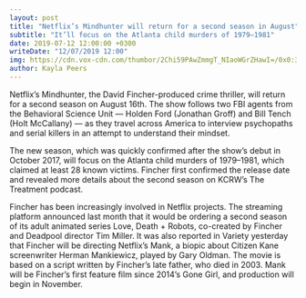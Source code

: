 ```yaml
---
layout: post
title: "Netflix’s Mindhunter will return for a second season in August"
subtitle: "It’ll focus on the Atlanta child murders of 1979–1981"
date: 2019-07-12 12:00:00 +0300
writeDate: "12/07/2019 12:00"
img: https://cdn.vox-cdn.com/thumbor/2Chi59PAwZmmgT_NIaoWGrZHawI=/0x0:3600x2401/920x613/filters:focal(1512x913:2088x1489):format(webp)/cdn.vox-cdn.com/uploads/chorus_image/image/64718035/032_Mindhunter_102_Unit_03285R3.0.jpg
author: Kayla Peers
---
```


Netflix’s Mindhunter, the David Fincher-produced crime thriller, will return for a second season on August 16th. The show follows two FBI agents from the Behavioral Science Unit — Holden Ford (Jonathan Groff) and Bill Tench (Holt McCallany) — as they travel across America to interview psychopaths and serial killers in an attempt to understand their mindset.

The new season, which was quickly confirmed after the show’s debut in October 2017, will focus on the Atlanta child murders of 1979–1981, which claimed at least 28 known victims. Fincher first confirmed the release date and revealed more details about the second season on KCRW’s The Treatment podcast.

Fincher has been increasingly involved in Netflix projects. The streaming platform announced last month that it would be ordering a second season of its adult animated series Love, Death + Robots, co-created by Fincher and Deadpool director Tim Miller. It was also reported in Variety yesterday that Fincher will be directing Netflix’s Mank, a biopic about Citizen Kane screenwriter Herman Mankiewicz, played by Gary Oldman. The movie is based on a script written by Fincher’s late father, who died in 2003. Mank will be Fincher’s first feature film since 2014’s Gone Girl, and production will begin in November.